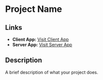 # Project Name

## Links

- **Client App:** [Visit Client App](https://link-to-client-app)
- **Server App:** [Visit Server App](https://link-to-server-app)

## Description

A brief description of what your project does.

